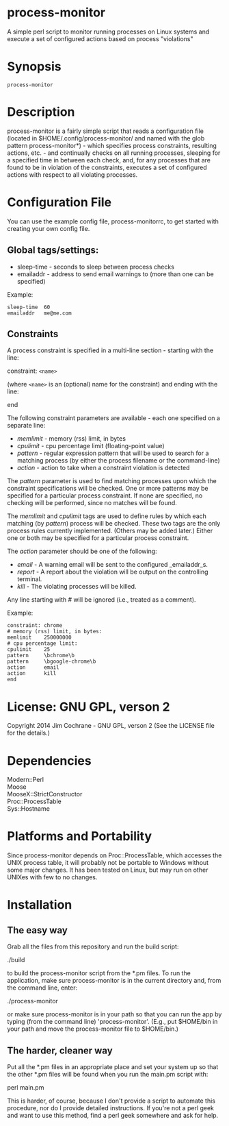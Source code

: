 process-monitor
===============

A simple perl script to monitor running processes on Linux systems and
execute a set of configured actions based on process "violations"

Synopsis
===============

    process-monitor

Description
===============

process-monitor is a fairly simple script that reads a configuration file
(located in $HOME/.config/process-monitor/ and named with the glob pattern
process-monitor\*) - which specifies process constraints, resulting
actions, etc. - and continually checks on all running processes, sleeping
for a specified time in between each check, and, for any processes that
are found to be in violation of the constraints, executes a set of
configured actions with respect to all violating processes.

Configuration File
===============
You can use the example config file, process-monitorrc, to get started with
creating your own config file.

Global tags/settings:
---------------

* sleep-time - seconds to sleep between process checks
* emailaddr  - address to send email warnings to (more than one can be
specified)

Example:

    sleep-time  60
    emailaddr   me@me.com

Constraints
---------------

A process constraint is specified in a multi-line section - starting with
the line:

constraint: `<name>`  

(where `<name>` is an (optional) name for the constraint) and ending with
the line:

end

The following constraint parameters are available - each one specified on
a separate line:

* _memlimit_ - memory (rss) limit, in bytes
* _cpulimit_ - cpu percentage limit (floating-point value)
* _pattern_ - regular expression pattern that will be used to search for a
matching process (by either the process filename or the command-line)
* _action_ - action to take when a constraint violation is detected

The _pattern_ parameter is used to find matching processes upon which the
constraint specifications will be checked.  One or more patterns may be
specified for a particular process constraint.  If none are specified, no
checking will be performed, since no matches will be found.

The _memlimit_ and _cpulimit_ tags are used to define rules by which each
matching (by _pattern_) process will be checked.  These two tags are
the only process rules currently implemented.  (Others may be added later.)
Either one or both may be specified for a particular process constraint.

The _action_ parameter should be one of the following:

* _email_ - A warning email will be sent to the configured _emailaddr_s.
* _report_ - A report about the violation will be output on the controlling
terminal.
* _kill_ - The violating processes will be killed.

Any line starting with # will be ignored (i.e., treated as a comment).

Example:

    constraint: chrome
    # memory (rss) limit, in bytes:
    memlimit    250000000
    # cpu percentage limit:
    cpulimit    25
    pattern     \bchrome\b
    pattern     \bgoogle-chrome\b
    action      email
    action      kill
    end

License:  GNU GPL, verson 2
===============

Copyright 2014  Jim Cochrane - GNU GPL, verson 2 (See the LICENSE file
for the details.)

Dependencies
===============

Modern::Perl  
Moose  
MooseX::StrictConstructor  
Proc::ProcessTable  
Sys::Hostname  

Platforms and Portability
===============

Since process-monitor depends on Proc::ProcessTable, which accesses the
UNIX process table, it will probably not be portable to Windows without
some major changes.  It has been tested on Linux, but may run on other
UNIXes with few to no changes.

Installation
===============
The easy way
---------------
Grab all the files from this repository and run the build script:

./build

to build the process-monitor script from the \*.pm files.  To run the
application, make sure process-monitor is in the current directory and,
from the command line, enter:

./process-monitor

or make sure process-monitor is in your path so that you can run the app by
typing (from the command line) 'process-monitor'. (E.g., put $HOME/bin in
your path and move the process-monitor file to $HOME/bin.)

The harder, cleaner way
---------------
Put all the \*.pm files in an appropriate place and set your system up so
that the other \*.pm files will be found when you run the main.pm script with:

perl main.pm

This is harder, of course, because I don't provide a script to automate this
procedure, nor do I provide detailed instructions.  If you're not a perl
geek and want to use this method, find a perl geek somewhere and ask for
help.
